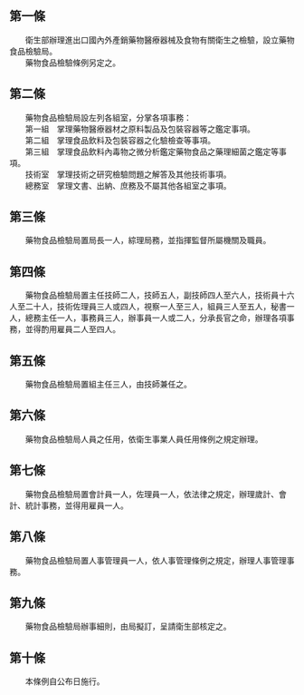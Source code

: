 第一條 
-------
　　衛生部辦理進出口國內外產銷藥物醫療器械及食物有關衛生之檢驗，設立藥物食品檢驗局。  
　　藥物食品檢驗條例另定之。  


第二條 
-------
　　藥物食品檢驗局設左列各組室，分掌各項事務：  
　　第一組　掌理藥物醫療器材之原料製品及包裝容器等之鑑定事項。  
　　第二組　掌理食品飲料及包裝容器之化驗檢查等事項。  
　　第三組　掌理食品飲料內毒物之微分析鑑定藥物食品之藥理細菌之鑑定等事項。  
　　技術室　掌理技術之研究檢驗問題之解答及其他技術事項。  
　　總務室　掌理文書、出納、庶務及不屬其他各組室之事項。  


第三條 
-------
　　藥物食品檢驗局置局長一人，綜理局務，並指揮監督所屬機關及職員。  


第四條 
-------
　　藥物食品檢驗局置主任技師二人，技師五人，副技師四人至六人，技術員十六人至二十人，技術佐理員三人或四人，視察一人至三人，組員三人至五人，秘書一人，總務主任一人，事務員三人，辦事員一人或二人，分承長官之命，辦理各項事務，並得酌用雇員二人至四人。  


第五條 
-------
　　藥物食品檢驗局置組主任三人，由技師兼任之。  


第六條 
-------
　　藥物食品檢驗局人員之任用，依衛生事業人員任用條例之規定辦理。  


第七條 
-------
　　藥物食品檢驗局置會計員一人，佐理員一人，依法律之規定，辦理歲計、會計、統計事務，並得用雇員一人。  


第八條 
-------
　　藥物食品檢驗局置人事管理員一人，依人事管理條例之規定，辦理人事管理事務。  


第九條 
-------
　　藥物食品檢驗局辦事細則，由局擬訂，呈請衛生部核定之。  


第十條 
-------
　　本條例自公布日施行。